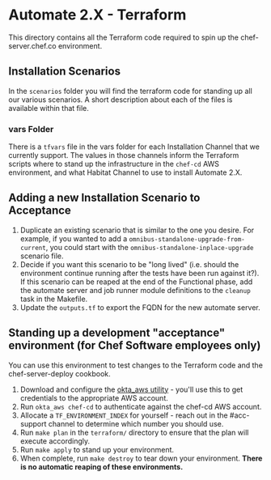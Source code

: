 # Automate 2.X - Terraform

This directory contains all the Terraform code required to spin up the chef-server.chef.co environment.

## Installation Scenarios

In the `scenarios` folder you will find the terraform code for standing up all our various scenarios. A short description about each of the files is available within that file.

### vars Folder

There is a `tfvars` file in the vars folder for each Installation Channel that we currently support. The values in those channels inform the Terraform scripts where to stand up the infrastructure in the `chef-cd` AWS environment, and what Habitat Channel to use to install Automate 2.X.

## Adding a new Installation Scenario to Acceptance

1. Duplicate an existing scenario that is similar to the one you desire. For example, if you wanted to add a
   `omnibus-standalone-upgrade-from-current`, you could start with the `omnibus-standalone-inplace-upgrade`
   scenario file.
2. Decide if you want this scenario to be "long lived" (i.e. should the environment continue running after the
   tests have been run against it?). If this scenario can be reaped at the end of the Functional phase, add the
   automate server and job runner module definitions to the `cleanup` task in the Makefile.
3. Update the `outputs.tf` to export the FQDN for the new automate server.

## Standing up a development "acceptance" environment (for Chef Software employees only)

You can use this environment to test changes to the Terraform code and the chef-server-deploy cookbook.

1. Download and configure the [okta_aws utility](https://github.com/chef/okta_aws) - you'll use this to get credentials to the appropriate AWS account.
2. Run `okta_aws chef-cd` to authenticate against the chef-cd AWS account.
3. Allocate a `TF_ENVIRONMENT_INDEX` for yourself - reach out in the #acc-support channel to determine which number you should use.
3. Run `make plan` in the `terraform/` directory to ensure that the plan will execute accordingly.
4. Run `make apply` to stand up your environment.
5. When complete, run `make destroy` to tear down your environment. **There is no automatic reaping of these environments.**

